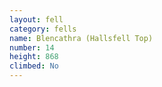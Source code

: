 ```yaml
---
layout: fell
category: fells
name: Blencathra (Hallsfell Top)
number: 14
height: 868
climbed: No
---
```

